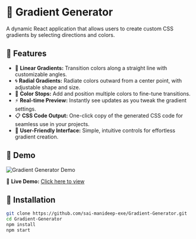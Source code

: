 # 🎨 Gradient Generator

A dynamic React application that allows users to create custom CSS gradients by selecting directions and colors.


## 🚀 Features

- 🎯 **Linear Gradients:** Transition colors along a straight line with customizable angles.
- 🌀 **Radial Gradients:** Radiate colors outward from a center point, with adjustable shape and size.
- 🎨 **Color Stops:** Add and position multiple colors to fine-tune transitions.
- ⚡ **Real-time Preview:** Instantly see updates as you tweak the gradient settings.
- 📋 **CSS Code Output:** One-click copy of the generated CSS code for seamless use in your projects.
- 🧠 **User-Friendly Interface:** Simple, intuitive controls for effortless gradient creation.


## 📸 Demo

![Gradient Generator Demo](https://assets.ccbp.in/frontend/content/react-js/gradient-generator-output-v0.gif)

🔗 **Live Demo:** [Click here to view](https://manideepgrad.ccbp.tech/)

## 🔧 Installation

```bash
git clone https://github.com/sai-manideep-exe/Gradient-Generator.git
cd Gradient-Generator
npm install
npm start

